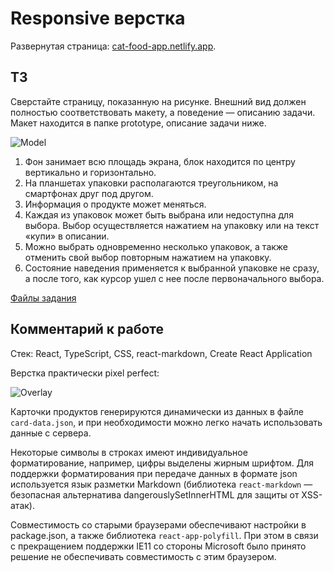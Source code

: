 # Responsive верстка

Развернутая страница: [cat-food-app.netlify.app](https://cat-food-app.netlify.app/).

## ТЗ

Сверстайте страницу, показанную на рисунке. Внешний вид должен полностью
соответствовать макету, а поведение — описанию задачи. Макет находится в папке
prototype, описание задачи ниже.

![Model](https://user-images.githubusercontent.com/66359825/214067892-742e0996-7903-4f3c-8b38-ae62faf5a8e3.jpg)

1. Фон занимает всю площадь экрана, блок находится по центру вертикально и
   горизонтально.
2. На планшетах упаковки располагаются треугольником, на смартфонах друг под
   другом.
3. Информация о продукте может меняться.
4. Каждая из упаковок может быть выбрана или недоступна для выбора. Выбор
   осуществляется нажатием на упаковку или на текст «купи» в описании.
5. Можно выбрать одновременно несколько упаковок, а также отменить свой
   выбор повторным нажатием на упаковку.
6. Состояние наведения применяется к выбранной упаковке не сразу, а после того,
   как курсор ушел с нее после первоначального выбора.

[Файлы задания](https://dl.funbox.ru/qt-html-css-js.zip)

## Комментарий к работе

Стек: React, TypeScript, CSS, react-markdown, Create React Application

Верстка практически pixel perfect:

![Overlay](https://user-images.githubusercontent.com/66359825/214074937-faf9d7c8-8c2d-4148-9d8c-cc631895a8b6.jpg)

Карточки продуктов генерируются динамически из данных в файле <code>card-data.json</code>, и при необходимости можно легко начать использовать данные с сервера.

Некоторые символы в строках имеют индивидуальное форматирование, например, цифры выделены жирным шрифтом. Для поддержки форматирования при передаче данных в формате json используется язык разметки Markdown (библиотека <code>react-markdown</code> — безопасная альтернатива dangerouslySetInnerHTML для защиты от XSS-атак).

Совместимость со старыми браузерами обеспечивают настройки в package.json, а также библиотека <code>react-app-polyfill</code>. При этом в связи с прекращением поддержки IE11 со стороны Microsoft было принято решение не обеспечивать совместимость с этим браузером.
